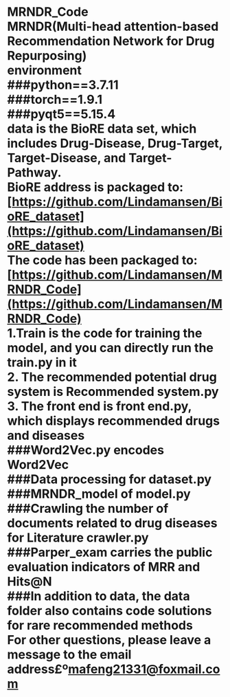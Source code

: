 MRNDR_Code   
MRNDR(Multi-head attention-based Recommendation Network for Drug Repurposing)       
environment    
###python==3.7.11    
###torch==1.9.1   
###pyqt5==5.15.4   
data is the BioRE data set, which includes Drug-Disease, Drug-Target, Target-Disease, and Target-Pathway.   
BioRE address is packaged to: [https://github.com/Lindamansen/BioRE_dataset](https://github.com/Lindamansen/BioRE_dataset)    
The code has been packaged to:[https://github.com/Lindamansen/MRNDR_Code](https://github.com/Lindamansen/MRNDR_Code)     
1.Train is the code for training the model, and you can directly run the train.py in it        
2. The recommended potential drug system is Recommended system.py      
3. The front end is front end.py, which displays recommended drugs and diseases     
###Word2Vec.py encodes Word2Vec          
###Data processing for dataset.py   
###MRNDR_model of model.py   
###Crawling the number of documents related to drug diseases for Literature crawler.py   
###Parper_exam carries the public evaluation indicators of MRR and Hits@N   
###In addition to data, the data folder also contains code solutions for rare recommended methods     
For other questions, please leave a message to the email address£º[mafeng21331@foxmail.com](mafeng21331@foxmail.com)
===============================================================================================================================
